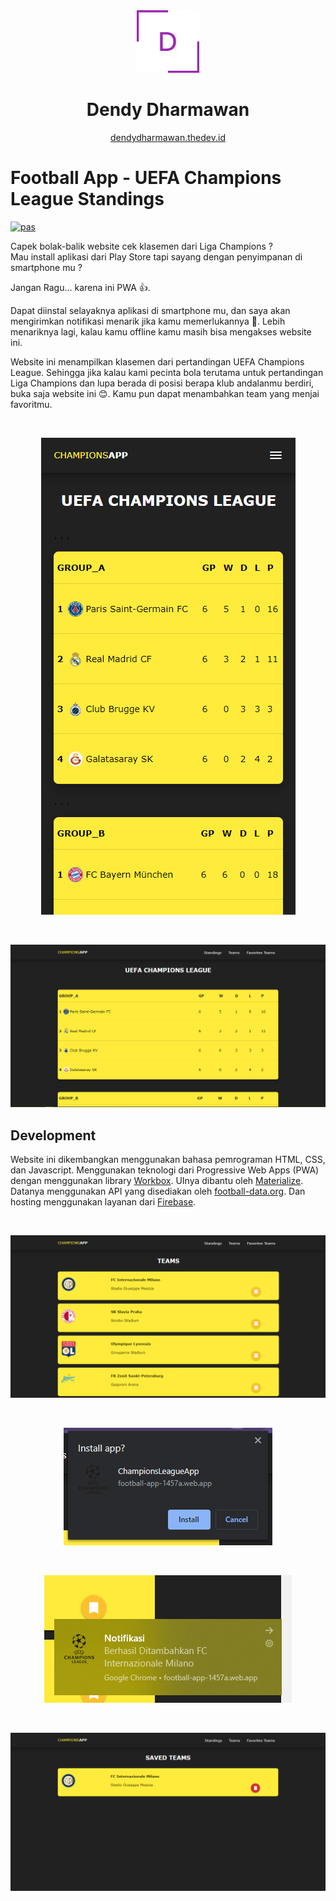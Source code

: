 <div align="center">
  <img alt="Logo" src="./dendy logo.png" width="100" />
</div>
<h1 align="center">
  Dendy Dharmawan
</h1>
<p align="center">
  <a href="https://dendydharmawan.thedev.id/" target="_blank">dendydharmawan.thedev.id</a>
</p>

# Football App - UEFA Champions League Standings
[![pas](https://img.shields.io/static/v1?&message=ProgressiveApp.Store&color=74b9ff&style=flat&label=Follow%20EUFA%20Standings%20App%20at)](https://progressiveapp.store/pwa/EUFA-Standings-App)

Capek bolak-balik website cek klasemen dari Liga Champions ? <br>
Mau install aplikasi dari Play Store tapi sayang dengan penyimpanan di smartphone mu ? <br>

Jangan Ragu... karena ini PWA 👍.

Dapat diinstal selayaknya aplikasi di smartphone mu, dan saya akan mengirimkan notifikasi menarik jika kamu memerlukannya 🤣. Lebih menariknya lagi, kalau kamu offline kamu masih bisa mengakses website ini.

Website ini menampilkan klasemen dari pertandingan UEFA Champions League. Sehingga jika kalau kami pecinta bola terutama untuk pertandingan Liga Champions dan lupa berada di posisi berapa klub andalanmu berdiri, buka saja website ini 😊. Kamu pun dapat menambahkan team yang menjai favoritmu.

<br>
<p align="center">
  <img src="./football-app-6.png">
</p>
<br>

[![Football App - UEFA Champions League Standings](/football-app-1.png "Football App - UEFA Champions League Standings")](http://football-app-1457a.web.app/)
<br>

## Development
Website ini dikembangkan menggunakan bahasa pemrograman HTML, CSS, dan Javascript. Menggunakan teknologi dari Progressive Web Apps (PWA) dengan menggunakan library [Workbox](https://developers.google.com/web/tools/workbox). UInya dibantu oleh [Materialize](https://materializecss.com/getting-started.html). Datanya menggunakan API yang disediakan oleh [football-data.org](https://www.football-data.org/documentation/api). Dan hosting menggunakan layanan dari [Firebase](https://firebase.google.com/?hl=id).

<br>

[![Football App - UEFA Champions League Standings](/football-app-2.png "Football App - UEFA Champions League Standings")](http://football-app-1457a.web.app/)

<br>

<p align="center">
  <img src="./football-app-3.png">
</p>

<br>

<p align="center">
  <img src="./football-app-4.png">
</p>

<br>

[![Football App - UEFA Champions League Standings](/football-app-5.png "Football App - UEFA Champions League Standings")](http://football-app-1457a.web.app/)
